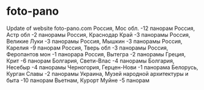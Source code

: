 # foto-pano
Update of website foto-pano.com
Россия, Мос обл.
  -12 панорам
Россия, Астр обл
  -2 панорамы
Россия, Краснодар Край
  -3 панорамы
Россия, Великие Луки
  -3 панорамы
Россия, Мышкин
  -3 панорамы
Россия, Карелия
  -9 панорам
Россия, Тверь обл
  -3 панорамы
Россия, Феропантов мон
  -1 панорара
Россия, Вытегра
  -2 панорамы
Греция, Крит 
  -6 панорам
Болгария, Свети-Влас
  -4 панорамы
Болгария, Несебыр
  -4 панорамы
Черногория, Герцен-Нови
  -1 панорама
Белорусь, Курган Славы
  -2 панорамы
Украина, Музей народной архитектуры и быта
  -10 панорам
Вьетнам, Курорт Муйне
  -5 панорам
